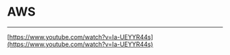 # AWS

---

[https://www.youtube.com/watch?v=Ia-UEYYR44s](https://www.youtube.com/watch?v=Ia-UEYYR44s)